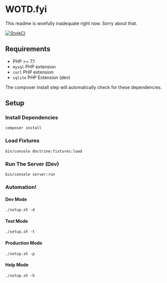 WOTD.fyi
========
This readme is woefully inadequate right now. Sorry about that.

[![StyleCI](https://styleci.io/repos/98942584/shield?branch=master)](https://styleci.io/repos/98942584)

## Requirements

* PHP >= 7.1
* `mysql` PHP extension
* `curl` PHP extension
* `sqlite` PHP Extension (dev)

The composer install step will automatically check for these dependencies.

## Setup

### Install Dependencies

```
composer install
```

### Load Fixtures

```
bin/console doctrine:fixtures:load
```

### Run The Server (Dev)

```
bin/console server:run
```

### Automation!

#### Dev Mode

```
./setup.sh -d
```
#### Test Mode

```
./setup.sh -t
```

#### Production Mode

```
./setup.sh -p
```

#### Help Mode

```
./setup.sh -h
```
